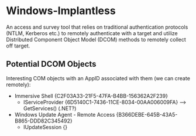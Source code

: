 # Windows-Implantless
An access and survey tool that relies on traditional authentication protocols (NTLM, Kerberos etc.) to remotely authenticate with a target and utilize Distributed Component Object Model (DCOM) methods to remotely collect off target. 

## Potential DCOM Objects
Interesting COM objects with an AppID associated with them (we can create remotely):
- Immersive Shell {C2F03A33-21F5-47FA-B4BB-156362A2F239}
  - IServiceProvider {6D5140C1-7436-11CE-8034-00AA006009FA} --> GetServices() (.NET?)
- Windows Update Agent - Remote Access {B366DEBE-645B-43A5-B865-DDD82C345492}
  - IUpdateSession {}
